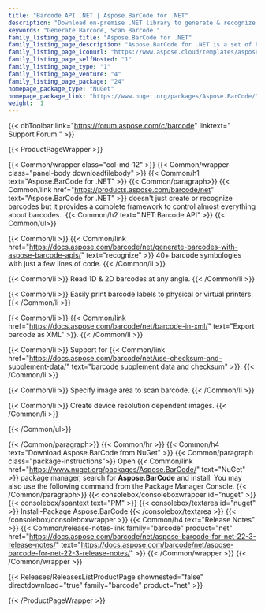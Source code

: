 ```yaml
---
title: "Barcode API .NET | Aspose.BarCode for .NET"
description: "Download on-premise .NET library to generate & recognize QR, Aztec and many other1D & 2D barcodes from multiple image types at any angle.  "
keywords: "Generate Barcode, Scan Barcode "
family_listing_page_title: "Aspose.BarCode for .NET"
family_listing_page_description: "Aspose.BarCode for .NET is a set of barcode APIs to generate and recognize 1D & 2D barcodes from multiple image types at any angle. It is written in managed C# thus allowing the developers to easily add the barcode generation and recognition functionality to their .NET applications."
family_listing_page_iconurl: "https://www.aspose.cloud/templates/aspose/App_Themes/V3/images/barcode/272x272/aspose_barcode-for-net-min.png"
family_listing_page_selfHosted: "1"
family_listing_page_type: "1"
family_listing_page_venture: "4"
family_listing_page_package: "24"
homepage_package_type: "NuGet"
homepage_package_link: "https://www.nuget.org/packages/Aspose.BarCode/"
weight:  1
---
```


{{< dbToolbar link="https://forum.aspose.com/c/barcode" linktext=" Support Forum " >}}


{{< ProductPageWrapper >}}

<!-- ProductPageContent-->
{{< Common/wrapper class="col-md-12" >}}
{{< Common/wrapper class="panel-body downloadfilebody" >}}
{{< Common/h1 text="Aspose.BarCode for .NET" >}}
{{< Common/paragraph>}}
{{< Common/link href="https://products.aspose.com/barcode/net" text="Aspose.BarCode for .NET"  >}} doesn't just create or recognize barcodes but it provides a complete framework to control almost everything about barcodes.&nbsp;
{{< Common/h2 text=".NET Barcode API"  >}}
 {{< Common/ul>}}
 
   {{< Common/li >}} {{< Common/link href="https://docs.aspose.com/barcode/net/generate-barcodes-with-aspose-barcode-apis/" text="recognize"  >}} 40+ barcode symbologies with just a few lines of code. {{< /Common/li >}}

   {{< Common/li >}} Read 1D & 2D barcodes at any angle. {{< /Common/li >}}

   {{< Common/li >}} Easily print barcode labels to physical or virtual printers. {{< /Common/li >}}

   {{< Common/li >}} {{< Common/link href="https://docs.aspose.com/barcode/net/barcode-in-xml/" text="Export barcode as XML"  >}}. {{< /Common/li >}}

   {{< Common/li >}} Support for {{< Common/link href="https://docs.aspose.com/barcode/net/use-checksum-and-supplement-data/" text="barcode supplement data and checksum"  >}}. {{< /Common/li >}}

   {{< Common/li >}} Specify image area to scan barcode. {{< /Common/li >}}

   {{< Common/li >}} Create device resolution dependent images. {{< /Common/li >}}

 {{< /Common/ul>}}


{{< /Common/paragraph>}}
{{< Common/hr >}}
{{< Common/h4 text="Download Aspose.BarCode from NuGet"  >}}
{{< Common/paragraph class="package-instructions">}}
Open {{< Common/link href="https://www.nuget.org/packages/Aspose.BarCode/" text="NuGet"  >}} package manager, search for <b>Aspose.BarCode</b> and install. You may also use the following command from the Package Manager Console.
 {{< /Common/paragraph>}}
{{< consolebox/consoleboxwrapper id="nuget" >}}
       {{< consolebox/spantext text="PM" >}}
       {{< consolebox/textarea id="nuget" >}} Install-Package Aspose.BarCode {{< /consolebox/textarea >}}
{{< /consolebox/consoleboxwrapper >}}
{{< Common/h4 text="Release Notes"  >}}
{{< Common/release-notes-link family="barcode" product="net" href="https://docs.aspose.com/barcode/net/aspose-barcode-for-net-22-3-release-notes/" text="https://docs.aspose.com/barcode/net/aspose-barcode-for-net-22-3-release-notes/"  >}}
{{< /Common/wrapper >}}
{{< /Common/wrapper >}}

<!-- /ProductPageContent-->



<!-- ReleasesListProductPage-->
   {{< Releases/ReleasesListProductPage shownested="false"  directdownload="true" family="barcode" product="net" >}}
<!-- /ReleasesListProductPage-->

{{< /ProductPageWrapper >}}


